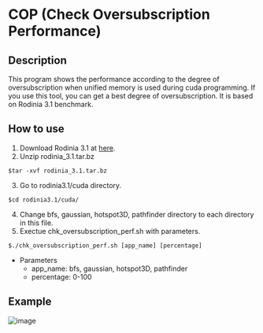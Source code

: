 # COP (Check Oversubscription Performance)
## Description
This program shows the performance according to the degree of oversubscription when unified memory is used during cuda programming. If you use this tool, you can get a best degree of oversubscription. It is based on Rodinia 3.1 benchmark.
## How to use
1. Download Rodinia 3.1 at [here](http://lava.cs.virginia.edu/Rodinia/download.htm).
2. Unzip rodinia_3.1.tar.bz
```
$tar -xvf rodinia_3.1.tar.bz
```
3. Go to rodinia3.1/cuda directory.
```
$cd rodinia3.1/cuda/
```
4. Change bfs, gaussian, hotspot3D, pathfinder directory to each directory in this file.
5. Exectue chk_oversubscription_perf.sh with parameters.
```
$./chk_oversubscription_perf.sh [app_name] [percentage]
```
* Parameters
  * app_name: bfs, gaussian, hotspot3D, pathfinder
  * percentage: 0-100
## Example
![image](https://user-images.githubusercontent.com/90786410/193745616-5f7e2c01-c4ee-4aa6-ad14-c8bd08855950.png)
